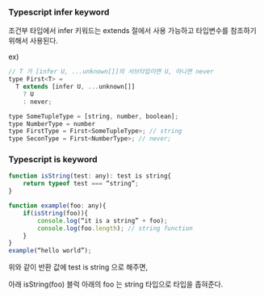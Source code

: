 

### Typescript infer keyword

조건부 타입에서 infer 키워드는 extends 절에서 사용 가능하고 타입변수를 참조하기 위해서 사용된다.

ex)

```jsx
// T 가 [infer U, ...unknown[]]의 서브타입이면 U, 아니면 never
type First<T> =
  T extends [infer U, ...unknown[]]
    ? U
    : never;

type SomeTupleType = [string, number, boolean];
type NumberType = number
type FirstType = First<SomeTupleType>; // string
type SeconType = First<NumberType>; // never;
```

### Typescript is keyword

```jsx
function isString(test: any): test is string{
    return typeof test === “string”;
}

function example(foo: any){
    if(isString(foo)){
        console.log(“it is a string” + foo);
        console.log(foo.length); // string function
    }
}
example(“hello world”);
```

위와 같이 반환 값에 test is string 으로 해주면,

아래 isString(foo) 블럭 아래의 foo 는 string 타입으로 타입을 좁혀준다.